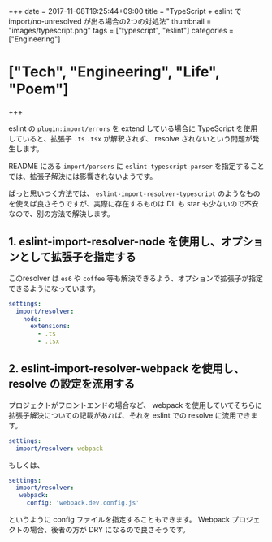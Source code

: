 +++
date = 2017-11-08T19:25:44+09:00
title = "TypeScript + eslint で import/no-unresolved が出る場合の2つの対処法"
thumbnail = "images/typescript.png"
tags = ["typescript", "eslint"]
categories = ["Engineering"]
# ["Tech", "Engineering", "Life", "Poem"]
+++

eslint の `plugin:import/errors` を extend している場合に TypeScript を使用していると、拡張子 `.ts` `.tsx` が解釈されず、 resolve されないという問題が発生します。

README にある `import/parsers` に `eslint-typescript-parser` を指定することでは、拡張子解決には影響されないようです。

ぱっと思いつく方法では、 `eslint-import-resolver-typescript` のようなものを使えば良さそうですが、実際に存在するものは DL も star も少ないので不安なので、別の方法で解決します。



## 1. **eslint-import-resolver-node** を使用し、オプションとして拡張子を指定する
このresolver は `es6` や `coffee` 等も解決できるよう、オプションで拡張子が指定できるようになっています。

```yaml
settings:
  import/resolver:
    node:
      extensions:
        - .ts
        - .tsx
```

## 2. **eslint-import-resolver-webpack** を使用し、resolve の設定を流用する
プロジェクトがフロントエンドの場合など、 webpack を使用していてそちらに拡張子解決についての記載があれば、それを eslint での resolve に流用できます。

```yaml
settings:
  import/resolver: webpack
```

もしくは、

```yaml
settings:
  import/resolver:
   webpack:
     config: 'webpack.dev.config.js'
```

というように config ファイルを指定することもできます。
Webpack プロジェクトの場合、後者の方が DRY になるので良さそうです。